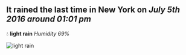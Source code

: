 ## It rained the last time in New York on *July 5th 2016 around 01:01 pm*
💧  **light rain** *Humidity 69%*

![light rain](http://openweathermap.org/img/w/10d.png)
